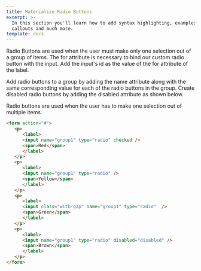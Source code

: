 ```yaml
---
title: Materialize Radio Buttons
excerpt: >-
  In this section you'll learn how to add syntax highlighting, examples,
  callouts and much more.
template: docs
---
```

Radio Buttons are used when the user must make only one selection out of a group of items. The for attribute is necessary to bind our custom radio button with the input. Add the input's id as the value of the for attribute of the label.

Add radio buttons to a group by adding the name attribute along with the same corresponding value for each of the radio buttons in the group. Create disabled radio buttons by adding the disabled attribute as shown below.

Radio buttons are used when the user has to make one selection out of multiple items. 
```html
<form action="#">
   <p>
      <label>
      <input name="group1" type="radio" checked />
      <span>Red</span>
      </label>
   </p>
   <p>
      <label>
      <input name="group1" type="radio" />
      <span>Yellow</span>
      </label>
   </p>
   <p>
      <label>
      <input class="with-gap" name="group1" type="radio"  />
      <span>Green</span>
      </label>
   </p>
   <p>
      <label>
      <input name="group1" type="radio" disabled="disabled" />
      <span>Brown</span>
      </label>
   </p>
</form>
 ``` 
